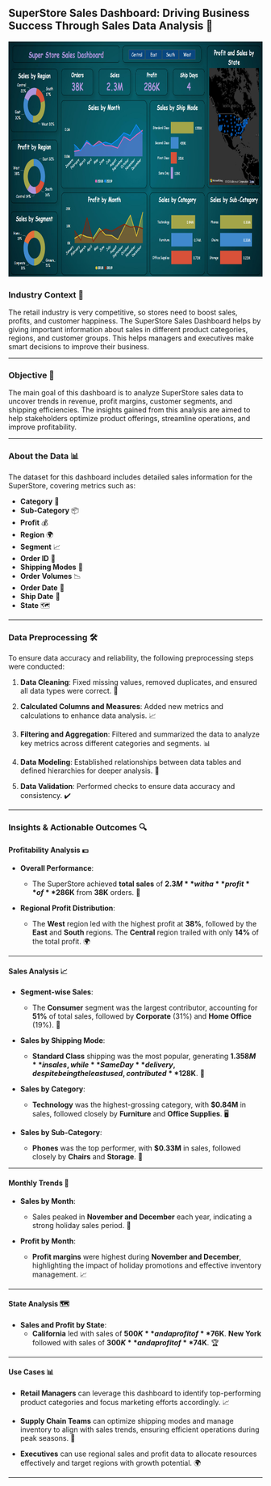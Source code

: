 ## **SuperStore Sales Dashboard: Driving Business Success Through Sales Data Analysis** 🚀

<img src="sales.png" width="800" height="466">

### **Industry Context** 🌟
The retail industry is very competitive, so stores need to boost sales, profits, and customer happiness. The SuperStore Sales Dashboard helps by giving important information about sales in different product categories, regions, and customer groups. This helps managers and executives make smart decisions to improve their business.

---

### **Objective** 🎯
The main goal of this dashboard is to analyze SuperStore sales data to uncover trends in revenue, profit margins, customer segments, and shipping efficiencies. The insights gained from this analysis are aimed to help stakeholders optimize product offerings, streamline operations, and improve profitability.

---

### **About the Data** 📊
The dataset for this dashboard includes detailed sales information for the SuperStore, covering metrics such as:

- **Category** 🛒
- **Sub-Category** 📦
- **Profit** 💰
- **Region** 🌍
- **Segment** 📈
- **Order ID** 🧾
- **Shipping Modes** 🚚
- **Order Volumes** 📉
- **Order Date** 📅
- **Ship Date** 🚛
- **State** 🗺️

---

### **Data Preprocessing** 🛠️
To ensure data accuracy and reliability, the following preprocessing steps were conducted:

1. **Data Cleaning**: Fixed missing values, removed duplicates, and ensured all data types were correct. 🔧

2. **Calculated Columns and Measures**: Added new metrics and calculations to enhance data analysis. 📈

3. **Filtering and Aggregation**: Filtered and summarized the data to analyze key metrics across different categories and segments. 📊

4. **Data Modeling**: Established relationships between data tables and defined hierarchies for deeper analysis. 🔗

5. **Data Validation**: Performed checks to ensure data accuracy and consistency. ✔️

---

### **Insights & Actionable Outcomes** 🔍

#### **Profitability Analysis** 💵
- **Overall Performance**:
  - The SuperStore achieved **total sales** of **$2.3M** with a **profit** of **$286K** from **38K** orders. 🎉

- **Regional Profit Distribution**:
  - The **West** region led with the highest profit at **38%**, followed by the **East** and **South** regions. The **Central** region trailed with only **14%** of the total profit. 🌍

---

#### **Sales Analysis** 📈
- **Segment-wise Sales**:
  - The **Consumer** segment was the largest contributor, accounting for **51%** of total sales, followed by **Corporate** (31%) and **Home Office** (19%). 🛒

- **Sales by Shipping Mode**:
  - **Standard Class** shipping was the most popular, generating **$1.358M** in sales, while **Same Day** delivery, despite being the least used, contributed **$128K**. 🚚

- **Sales by Category**:
  - **Technology** was the highest-grossing category, with **$0.84M** in sales, followed closely by **Furniture** and **Office Supplies**. 🖥️

- **Sales by Sub-Category**:
  - **Phones** was the top performer, with **$0.33M** in sales, followed closely by **Chairs** and **Storage**. 📱

---

#### **Monthly Trends** 📅
- **Sales by Month**:
  - Sales peaked in **November and December** each year, indicating a strong holiday sales period. 🎄

- **Profit by Month**:
  - **Profit margins** were highest during **November and December**, highlighting the impact of holiday promotions and effective inventory management. 📈

---

#### **State Analysis** 🗺️
- **Sales and Profit by State**:
  - **California** led with sales of **$500K** and a profit of **$76K**. **New York** followed with sales of **$300K** and a profit of **$74K**. 🏆

---

#### **Use Cases** 📊
- **Retail Managers** can leverage this dashboard to identify top-performing product categories and focus marketing efforts accordingly. 📈

- **Supply Chain Teams** can optimize shipping modes and manage inventory to align with sales trends, ensuring efficient operations during peak seasons. 🚚

- **Executives** can use regional sales and profit data to allocate resources effectively and target regions with growth potential. 🌍

---
